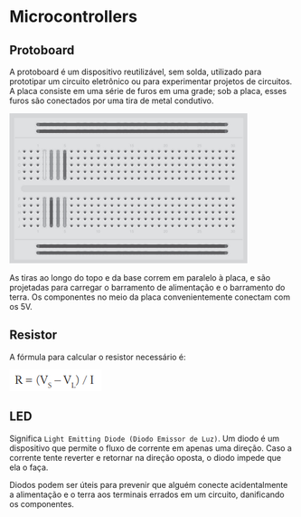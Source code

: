 # Microcontrollers

## Protoboard

A protoboard é um dispositivo reutilizável, sem solda, utilizado para prototipar um circuito
eletrônico ou para experimentar projetos de circuitos. A placa consiste em uma série de
furos em uma grade; sob a placa, esses furos são conectados por uma tira de metal condutivo.

![protoboard](./assets/protoboard.png "protoboard")

As tiras ao longo do topo e da base correm em paralelo à placa, e são projetadas para
carregar o barramento de alimentação e o barramento do terra. Os componentes no
meio da placa convenientemente conectam com os 5V.


## Resistor

A fórmula para calcular o resistor necessário é:

![Resistor](./assets/resistor-formula.png "Resistor")


## LED

Significa `Light Emitting Diode (Diodo Emissor de Luz)`. Um diodo é um dispositivo que permite o fluxo de corrente em apenas
uma direção. Caso a corrente tente reverter e retornar na direção oposta, o diodo impede que ela o faça.

Diodos podem ser úteis para prevenir que alguém conecte acidentalmente a alimentação e o terra aos terminais errados em um circuito, danificando os componentes.

